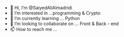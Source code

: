 - 👋 Hi, I’m @SaiyedAliAlmadridi
- 👀 I’m interested in ...programming & Crypto
- 🌱 I’m currently learning ... Python
- 💞️ I’m looking to collaborate on ... Front & Back - end
- 📫 How to reach me ...

<!---
SaiyedAliAlmadridi/SaiyedAliAlmadridi is a ✨ special ✨ repository because its `README.md` (this file) appears on your GitHub profile.
You can click the Preview link to take a look at your changes.
--->

